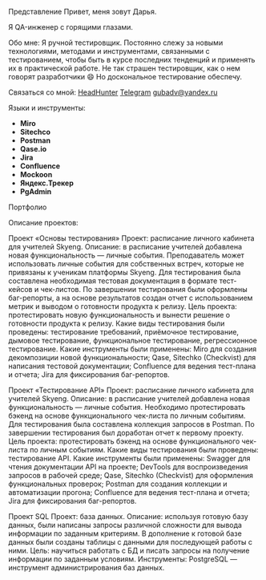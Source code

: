 Представление
Привет, меня зовут Дарья.

Я QA-инженер с горящими глазами. 

Обо мне:
Я ручной тестировщик. 
Постоянно слежу за новыми технологиями, методами и инструментами, связанными с тестированием, чтобы быть в курсе последних тенденций и применять их в практической работе. 
Не так страшен тестировщик, как о нем говорят разработчики 😄 Но доскональное тестирование обеспечу.

Связаться со мной:
[HeadHunter](https://odintsovo.hh.ru/resume/a2b18032ff0c6fa4a60039ed1f704131716d6c)
[Telegram](https://t.me/DashaGuba)
gubadv@yandex.ru

Языки и инструменты:
- **Miro**
- **Sitechco**
- **Postman**
- **Qase.io**
- **Jira**
- **Confluence**
- **Mockoon**
- **Яндекс.Трекер**
- **PgAdmin**

Портфолио

Описание проектов:

Проект «Основы тестирования»
Проект: расписание личного кабинета для учителей Skyeng.
Описание: в расписание учителей добавлена новая функциональность — личные события. Преподаватель может использовать личные события для собственных встреч, которые не привязаны к ученикам платформы Skyeng. Для тестирования была составлена необходимая тестовая документация в формате тест-кейсов и чек-листов. По завершении тестирования были оформлены баг-репорты, а на основе результатов создан отчет с использованием метрик и выводом о готовности продукта к релизу.
Цель проекта: протестировать новую функциональность и вынести решение о готовности продукта к релизу.
Какие виды тестирования были проведены:
тестирование требований,
приёмочное тестирование,
дымовое тестирование,
функциональное тестирование,
регрессионное тестирование.
Какие инструменты были применены:
Miro для создания декомпозиции новой функциональности;
Qase, Sitechko (Checkvist) для написания тестовой документации;
Confluence для ведения тест-плана и отчета;
Jira для фиксирования баг-репортов.

Проект «Тестирование API»
Проект: расписание личного кабинета для учителей Skyeng.
Описание: в расписание учителей добавлена новая функциональность — личные события. Необходимо протестировать бэкенд на основе функционального чек-листа по личным событиям. Для тестирования была составлена коллекция запросов в Postman. По завершении тестирования был доработан отчет к первому проекту.
Цель проекта: протестировать бэкенд на основе функционального чек-листа по личным событиям.
Какие виды тестирования были проведены:
тестирование API.
Какие инструменты были применены:
Swagger для чтения документации API на проекте;
DevTools для воспроизведения запросов в рабочей среде;
Qase, Sitechko (Checkvist) для оформления функциональных проверок;
Postman для создания коллекции и автоматизации прогона;
Confluence для ведения тест-плана и отчета;
Jira для фиксирования баг-репортов.

Проект SQL
Проект: база данных.
Описание: используя готовую базу данных, были написаны запросы различной сложности для вывода информации по заданным критериям. В дополнение к готовой базе данных были созданы таблицы с данными для последующей работы с ними.
Цель: научиться работать с БД и писать запросы на получение информации по заданным условиям.
Инструменты:
PostgreSQL — инструмент администрирования баз данных.

<!---
DashaGuba/DashaGuba is a ✨ special ✨ repository because its `README.md` (this file) appears on your GitHub profile.
You can click the Preview link to take a look at your changes.
--->
